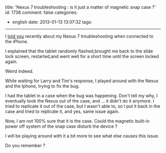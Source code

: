 title: 'Nexus 7 troubleshooting : is it just a matter of magnetic snap case ?'
id: 1738
comment: false
categories:
  - english
date: 2013-01-13 13:07:32
tags:
---

I [told you](http://farcy.me/blog/dear-larry-dear-tim-will-you-work-together "Dear Larry, dear Tim, will you work together ?") recently about my Nexus 7 troubleshooting when connected to the iPhone.

I explained that the tablet randomly flashed,brought me back to the slide lock screen, restarted,and went well for a short time until the screen locked again.

Weird indeed.

While waiting for Larry and Tim's response, I played around with the Nexus and the Iphone, trying to fix the bug.

I had the tablet in a case when the bug was happening. Don't tell my why, I eventually took the Nexus out of the case, and ... it didn't do it anymore. I tried to replicate it out of the case, but I wasn't able to, so I put it back in the case and tried to replicate it, and yes, same issue again.

Now, I am not 100% sure that it is the case. Could the magnetic built-in power off system of the snap case disturb the device ?

I will be playing around with it a bit more to see what else causes this issue.

<!--cforms name="Vérification in english"-->Do you remember ?